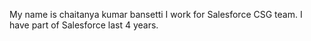 My name is chaitanya kumar bansetti
I work for Salesforce CSG team.
I have part of Salesforce last 4 years.
